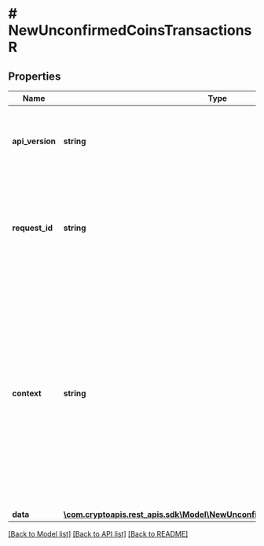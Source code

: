 # # NewUnconfirmedCoinsTransactionsR

## Properties

Name | Type | Description | Notes
------------ | ------------- | ------------- | -------------
**api_version** | **string** | Specifies the version of the API that incorporates this endpoint. |
**request_id** | **string** | Defines the ID of the request. The &#x60;requestId&#x60; is generated by Crypto APIs and it&#39;s unique for every request. |
**context** | **string** | In batch situations the user can use the context to correlate responses with requests. This property is present regardless of whether the response was successful or returned as an error. &#x60;context&#x60; is specified by the user. | [optional]
**data** | [**\com.cryptoapis.rest_apis.sdk\Model\NewUnconfirmedCoinsTransactionsRData**](NewUnconfirmedCoinsTransactionsRData.md) |  |

[[Back to Model list]](../../README.md#models) [[Back to API list]](../../README.md#endpoints) [[Back to README]](../../README.md)
